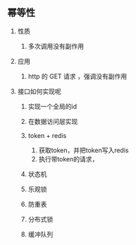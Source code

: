 ## 幂等性

1. 性质
   
   1. 多次调用没有副作用
2. 应用
   
   1. http 的 GET 请求 ，强调没有副作用
3. 接口如何实现呢
   1. 实现一个全局的id
   
   2. 在数据访问层实现
   
   3. token + redis 
      1. 获取token，并把token写入redis
      2. 执行带token的请求，
      
   4. 状态机
   
   5. 乐观锁
   
      
   
   6. 防重表
   
   7. 分布式锁
   
   8. 缓冲队列

